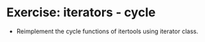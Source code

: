 # Exercise: iterators - cycle


* Reimplement the cycle functions of itertools using iterator class.
